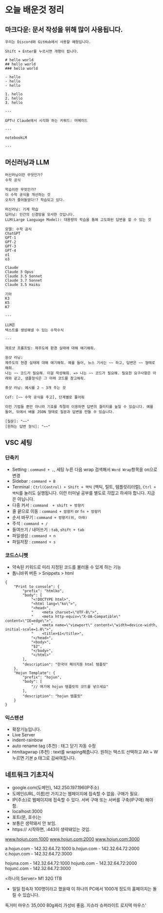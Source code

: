 # 오늘 배운것 정리

## 마크다운: 문서 작성을 위해 많이 사용됩니다.

```
우리는 Discord와 GitHub에서 사용할 예정입니다.

Shift + Enter를 누르시면 개행이 됩니다.

# hello world
## hello world
### hello world

- hello
- hello
- hello

1. hello
2. hello
3. hello

---

GPT나 Claude에서 시각화 하는 키워드: 머메이드

---

notebookLM

---
```

## 머신러닝과 LLM
```
머신러닝이란 무엇인가?
수학 공식

학습이란 무엇인가?
이 수학 공식을 개선하는 것
오차가 줄어들었다!? 학습되고 있다.

머신러닝: 기계 학습
딥러닝: 인간의 신경망을 모사한 것입니다.
LLM(Large Language Model): 대용량의 학습을 통해 고도화된 답변을 할 수 있는 것

모델: 수학 공식
ChatGPT
GPT-1
GPT-2
GPT-3
GPT-4
o1
o3

Claude
Claude 3 Opus
Claude 3.5 Sonnet
Claude 3.7 Sonnet
Claude 3.5 Haiku

기아
K3
K5
K7

---

LLM은 
텍스트를 생성해낼 수 있는 수학수식

---

제로샷 프롬프팅: 제주도에 환경 실태에 대해 얘기해줘.

원샷 러닝: 
제주도의 현경 실태에 대해 얘기해줘. 예를 들어, 뉴스 기사는 ~~ 하고, 답변은 ~~ 형태로 해줘.
나는 ~~ 코드가 필요해. 이걸 작성해줘. => 나는 ~~ 코드가 필요해. 필요한 요구사항은 아래와 같고, 샘플형식은 그 아래 코드를 참고해줘.

퓨샷 러닝: 예시를 2 ~ 3개 주는 것

CoT: [~~ 수학 공식을 주고], 단계별로 풀어줘

이런 기법들 뿐만 아니라 기호를 적절히 이용하면 답변의 퀄리티를 높일 수 있습니다. 예를 들어, 뒤에서 배울 JSON 형태로 질문과 답변을 만들 수 있습니다.

[질문]: "~~"
[원하는 답변 형식]: "~~"
```

## VSC 세팅
### 단축키
- Setting : `command + ,`, 세팅 누른 다음 wrap 검색해서 `Word Wrap`항목을 on으로 변경
- Sidebar : `command + B`
- Terminal : `Ctrl(Control) + Shift + 백틱` (백틱, 틸트, 템플릿리터럴), `Ctrl + 백틱`를 눌러도 실행됩니다. 이런 터미널 공부를 별도로 각잡고 하셔야 합니다. 지금은 아닙니다.
- 다중 커서 : `command  + shift + 방향키`
- 줄 끝으로 이동 : `command + 방향키` or `fn + 방향키`
- 순서 바꾸기 : `command + 방향키(위, 아래)`
- 주석 : `command + /`
- 들여쓰기 / 내어쓰기 : `tab`, `shift + tab`
- 파일생성 : `command + n`
- 파일저장 : `command + s`

### 코드스니펫

* 약속된 키워드로 미리 지정된 코드를 불러올 수 있게 하는 기능
* 톱니바퀴 버튼 > Snippets > html

```
{
    "Print to console": {
        "prefix": "htmlko",
        "body": [
            "<!DOCTYPE html>",
            "<html lang=\"ko\">",
            "<head>",
            "    <meta charset=\"UTF-8\">",
            "    <meta http-equiv=\"X-UA-Compatible\" content=\"IE=edge\">",
            "    <meta name=\"viewport\" content=\"width=device-width, initial-scale=1.0\">",
            "    <title>$1</title>",
            "</head>",
            "<body>",
            "$2",
            "</body>",
            "</html>"
        ],
        "description": "한국어 페이지용 html 템플릿"
    },
    "Hojun Template": {
        "prefix": "hojun",
        "body": [
            "// 여기에 hojun 템플릿의 코드를 넣으세요"
        ],
        "description": "hojun 템플릿"
    }
}
```

### 익스텐션

* 확장기능입니다.
* Live Server
* indent-rainbow
* auto rename tag (추천) : 태그 닫기 자동 수정
* htmltagwrap (추천) : text를 wraping해줍니다. 원하는 택스트 선택하고 Alt + W 누르면 기본 p 태그로 감싸여집니다.

## 네트워크 기초지식

- google.com(도메인), 142.250.197.196(IP주소)
- 도메인(URL, 이름)만 가지고는 웹페이지에 접속할 수 없음. 구매가 필요.
- IP(주소)로 웹페이지에 접속할 수 있다. 서버 구매 또는 서버를 구축(IP구매) 해야 함.
- localhost:3000
- 포트(문, 호수)는 
- 보통은 생략돼서 안 보임.
- https:// 시작하면, :443이 생략돼있는 것임.

www.hojun.com:1000
www.hojun.com:2000
www.hojun.com:3000

a.hojun.com - 142.32.64.72:1000
b.hojun.com - 142.32.64.72:2000
c.hojun.com - 142.32.64.72:3000

hojuna.com - 142.32.64.72:1000
hojunb.com - 142.32.64.72:2000
hojunc.com - 142.32.64.72:3000

<하나의 Server>
M1
32G
1TB

- 일일 접속자 100명이라고 했을때 이 하나의 PC에서 1000개 정도의 홈페이지는 돌릴 수 있습니다.


독거미 마우스 35,000 80g짜리 가성비 좋음.
지슈라 슈퍼라이트 로지텍 마우스'